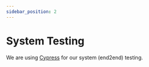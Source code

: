 ```yaml
---
sidebar_position: 2
---
```



System Testing
===============

We are using [Cypress](https://docs.cypress.io/guides/overview/why-cypress) for our system (end2end) testing.